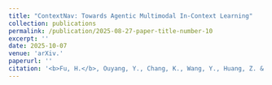```yaml
---
title: "ContextNav: Towards Agentic Multimodal In-Context Learning"
collection: publications
permalink: /publication/2025-08-27-paper-title-number-10
excerpt: ''
date: 2025-10-07
venue: 'arXiv.'
paperurl: ''
citation: '<b>Fu, H.</b>, Ouyang, Y., Chang, K., Wang, Y., Huang, Z. & Cai, Y. (2025). ContextNav: Towards Agentic Multimodal In-Context Learning. arXiv:2510.04560. <a href="https://arxiv.org/pdf/2510.04560v1">Link to this paper</a>'
---
```

